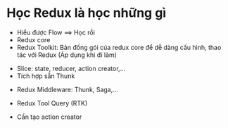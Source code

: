 # Học Redux là học những gì

- Hiểu được Flow ==> Học rồi
- Redux core
- Redux Toolkit: Bản đống gói của redux core để dễ dàng cấu hình, thao tác với Redux (Áp dụng khi đi làm)

* Slice: state, reducer, action creator,...
* Tích hợp sẵn Thunk

- Redux Middleware: Thunk, Saga,...
- Redux Tool Query (RTK)

- Cần tạo action creator 
